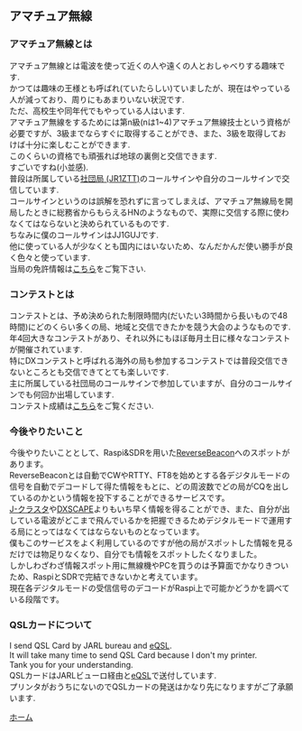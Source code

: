 ## アマチュア無線
### アマチュア無線とは
アマチュア無線とは電波を使って近くの人や遠くの人とおしゃべりする趣味です.  
かつては趣味の王様とも呼ばれ(ていたらしい)ていましたが、現在はやっている人が減っており、周りにもあまりいない状況です.  
ただ、高校生や同年代でもやっている人はいます.  
アマチュア無線をするためには第n級\(nは1~4\)アマチュア無線技士という資格が必要ですが、3級までならすぐに取得することができ、また、3級を取得しておけば十分に楽しむことができます.  
このくらいの資格でも頑張れば地球の裏側と交信できます.  
すごいですね(小並感).  
普段は所属している[社団局 (JR1ZTT)](http://jr1ztt.net/)のコールサインや自分のコールサインで交信しています.  
コールサインというのは誤解を恐れずに言ってしまえば、アマチュア無線局を開局したときに総務省からもらえるHNのようなもので、実際に交信する際に使わなくてはならないと決められているものです.    
ちなみに僕のコールサインはJJ1GUJです.  
他に使っている人が少なくとも国内にはいないため、なんだかんだ使い勝手が良く色々と使っています.  
当局の免許情報は[こちら](https://www.tele.soumu.go.jp/musen/SearchServlet?pageID=4&IT=A&DFCD=0004017928&DD=1&styleNumber=50)をご覧下さい.  

### コンテストとは
コンテストとは、予め決められた制限時間内(だいたい3時間から長いもので48時間)にどのくらい多くの局、地域と交信できたかを競う大会のようなものです.  
年4回大きなコンテストがあり、それ以外にもほぼ毎月土日に様々なコンテストが開催されています.  
特にDXコンテストと呼ばれる海外の局も参加するコンテストでは普段交信できないところとも交信できてとても楽しいです.  
主に所属している社団局のコールサインで参加していますが、自分のコールサインでも何回か出場しています.  
コンテスト成績は[こちら](https://jj1guj.github.io/hamradio/contests)をご覧ください.  

### 今後やりたいこと
今後やりたいこととして、Raspi&SDRを用いた[ReverseBeacon](http://reversebeacon.net/)へのスポットがあります。  
ReverseBeaconとは自動でCWやRTTY、FT8を始めとする各デジタルモードの信号を自動でデコードして得た情報をもとに、どの周波数でどの局がCQを出しているのかという情報を投下することができるサービスです。  
[J-クラスタ](http://qrv.jp/)や[DXSCAPE](http://www.dxscape.com/index.html)よりもいち早く情報を得ることができ、また、自分が出している電波がどこまで飛んでいるかを把握できるためデジタルモードで運用する局にとってはなくてはならないものとなっています。  
僕もこのサービスをよく利用しているのですが他の局がスポットした情報を見るだけでは物足りなくなり、自分でも情報をスポットしたくなりました。  
しかしわざわざ情報スポット用に無線機やPCを買うのは予算面でかなりきついため、RaspiとSDRで完結できないかと考えています。  
現在各デジタルモードの受信信号のデコードがRaspi上で可能かどうかを調べている段階です。  

### QSLカードについて
I send QSL Card by JARL bureau and [eQSL](https://www.eqsl.cc/).  
It will take many time to send QSL Card because I don't my printer.  
Tank you for your understanding.  
QSLカードはJARLビューロ経由と[eQSL](https://www.eqsl.cc/)で送付しています.  
プリンタがおうちにないのでQSLカードの発送はかなり先になりますがご了承願います.  
[](また、eQSLについても最近見れていないため、返送が遅くなります(基本的に送ってくださった局にはログを確認し、返送予定です))  

 [ホーム](https://jj1guj.github.io)
